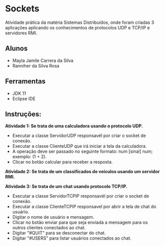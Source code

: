 # Sockets
Atividade prática da matéria Sistemas Distribuídos, onde foram criadas 3 aplicações aplicando os conhecimentos de protocolos UDP e 
TCP/IP e servidores RMI.

## Alunos
- Mayla Jamile Carrera da Silva
- Ranniher da Silva Rosa

## Ferramentas

- JDK 11
- Eclipse IDE

## Instruções:

<strong>Atividade 1: Se trata de uma calculadora usando o protocolo UDP.</strong>
 - Executar a classe ServidorUDP responsavél por criar o socket de conexão.
 - Executar a classe ClienteUDP que irá iniciar a tela da calculadora.
 - A operação deve ser passado no seguinte formato: num [sinal] num; exemplo: (1 + 2).
 - Clicar no botão calcular para receber a resposta.
 
<strong>Atividade 2: Se trata de um classificados de veículos usando um servidor RMI.</strong>

<strong>Atividade 3: Se trata de um chat usando protocolo TCP/IP.</strong>
 - Executar a classe ServidorTCPIP responsavél por criar o socket de conexão.
 - Executar a classe ClienteTCPIP responsavel por abrir a tela de chat do usuário.
 - Digitar o nome de usuário e mensagem.
 - Clicar no botão enviar para que seja enviada a mensagem para os outros clientes conectados ao chat.
 - Digitar "#QUIT" para se desconectar do chat.
 - Digitar "#USERS" para listar usuários conectados ao chat.
 

